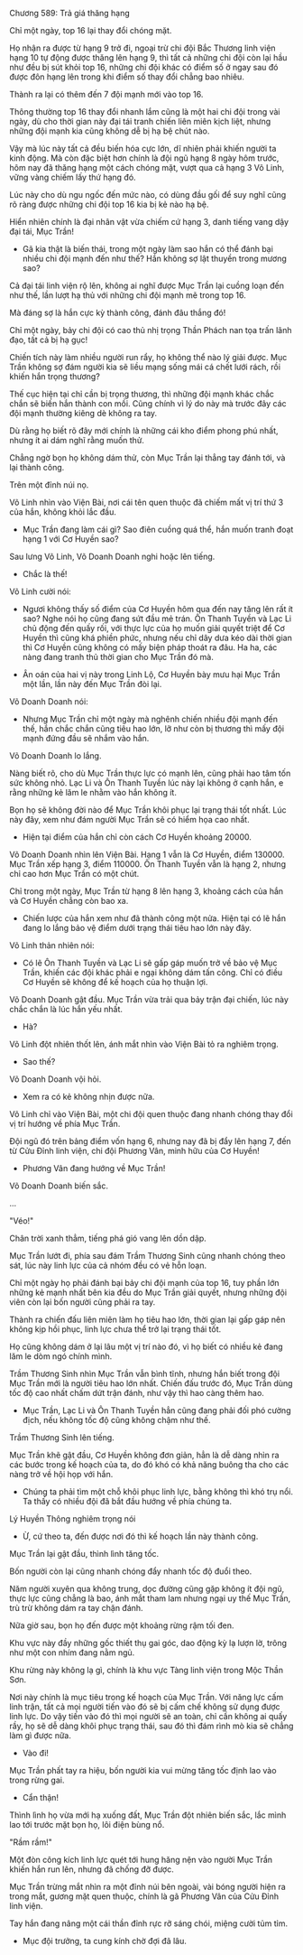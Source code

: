 




Chương 589: Trả giá thăng hạng


Chỉ một ngày, top 16 lại thay đổi chóng mặt.

Họ nhận ra được từ hạng 9 trở đi, ngoại trừ chi đội Bắc Thương linh viện hạng 10 tự động được thăng lên hạng 9, thì tất cả những chi đội còn lại hầu như đều bị sút khỏi top 16, những chi đội khác có điểm số ở ngay sau đó được đôn hạng lên trong khi điểm số thay đổi chẳng bao nhiêu.

Thành ra lại có thêm đến 7 đội mạnh mới vào top 16.

Thông thường top 16 thay đổi nhanh lắm cũng là một hai chi đội trong vài ngày, dù cho thời gian này đại tái tranh chiến liên miên kịch liệt, nhưng những đội mạnh kia cũng không dễ bị hạ bệ chút nào.

Vậy mà lúc này tất cả đều biến hóa cực lớn, dĩ nhiên phải khiến người ta kinh động. Mà còn đặc biệt hơn chính là đội ngũ hạng 8 ngày hôm trước, hôm nay đã thăng hạng một cách chóng mặt, vượt qua cả hạng 3 Võ Linh, vững vàng chiếm lấy thứ hạng đó.

Lúc này cho dù ngu ngốc đến mức nào, có dùng đầu gối để suy nghĩ cũng rõ ràng được những chi đội top 16 kia bị kẻ nào hạ bệ.

Hiển nhiên chính là đại nhân vật vừa chiếm cứ hạng 3, danh tiếng vang dậy đại tái, Mục Trần!

- Gã kia thật là biến thái, trong một ngày làm sao hắn có thể đánh bại nhiều chi đội mạnh đến như thế? Hắn không sợ lật thuyền trong mương sao?

Cả đại tái linh viện rộ lên, không ai nghĩ được Mục Trần lại cuồng loạn đến như thế, lần lượt hạ thủ với những chi đội mạnh mẽ trong top 16.

Mà đáng sợ là hắn cực kỳ thành công, đánh đâu thắng đó!

Chỉ một ngày, bảy chi đội có cao thủ nhị trọng Thần Phách nan tọa trấn lãnh đạo, tất cả bị hạ gục!

Chiến tích này làm nhiều người run rẩy, họ không thể nào lý giải được. Mục Trần không sợ đám người kia sẽ liều mạng sống mái cá chết lưới rách, rồi khiến hắn trọng thương?

Thế cục hiện tại chỉ cần bị trọng thương, thì những đội mạnh khác chắc chắn sẽ biến hắn thành con mồi. Cũng chính vì lý do này mà trước đây các đội mạnh thường kiêng dè không ra tay.

Dù rằng họ biết rõ đây mới chính là những cái kho điểm phong phú nhất, nhưng ít ai dám nghĩ rằng muốn thử.

Chẳng ngờ bọn họ không dám thử, còn Mục Trần lại thẳng tay đánh tới, và lại thành công.

Trên một đỉnh núi nọ.

Võ Linh nhìn vào Viện Bài, nơi cái tên quen thuộc đã chiếm mất vị trí thứ 3 của hắn, không khỏi lắc đầu.

- Mục Trần đang làm cái gì? Sao điên cuồng quá thể, hắn muốn tranh đoạt hạng 1 với Cơ Huyền sao?

Sau lưng Võ Linh, Võ Doanh Doanh nghi hoặc lên tiếng.

- Chắc là thế!

Võ Linh cười nói:

- Ngươi không thấy số điểm của Cơ Huyền hôm qua đến nay tăng lên rất ít sao? Nghe nói họ cũng đang sứt đầu mẻ trán. Ôn Thanh Tuyền và Lạc Li chủ động đến quấy rối, với thực lực của họ muốn giải quyết triệt để Cơ Huyền thì cũng khá phiền phức, nhưng nếu chỉ dây dưa kéo dài thời gian thì Cơ Huyền cũng không có mấy biện pháp thoát ra đâu. Ha ha, các nàng đang tranh thủ thời gian cho Mục Trần đó mà.

- Ân oán của hai vị này trong Linh Lộ, Cơ Huyền bày mưu hại Mục Trần một lần, lần này đến Mục Trần đòi lại.

Võ Doanh Doanh nói:

- Nhưng Mục Trần chỉ một ngày mà nghênh chiến nhiều đội mạnh đến thế, hắn chắc chắn cũng tiêu hao lớn, lỡ như còn bị thương thì mấy đội mạnh đứng đầu sẽ nhắm vào hắn.

Võ Doanh Doanh lo lắng.

Nàng biết rõ, cho dù Mục Trần thực lực có mạnh lên, cũng phải hao tâm tốn sức không nhỏ. Lạc Li và Ôn Thanh Tuyền lúc này lại không ở cạnh hắn, e rằng những kẻ lăm le nhằm vào hắn không ít.

Bọn họ sẽ không đời nào để Mục Trần khôi phục lại trạng thái tốt nhất. Lúc này đây, xem như đám người Mục Trần sẽ có hiểm họa cao nhất.

- Hiện tại điểm của hắn chỉ còn cách Cơ Huyền khoảng 20000.

Võ Doanh Doanh nhìn lên Viện Bài. Hạng 1 vẫn là Cơ Huyền, điểm 130000. Mục Trần xếp hạng 3, điểm 110000. Ôn Thanh Tuyền vẫn là hạng 2, nhưng chỉ cao hơn Mục Trần có một chút.

Chỉ trong một ngày, Mục Trần từ hạng 8 lên hạng 3, khoảng cách của hắn và Cơ Huyền chẳng còn bao xa.

- Chiến lược của hắn xem như đã thành công một nửa. Hiện tại có lẽ hắn đang lo lắng bảo vệ điểm dưới trạng thái tiêu hao lớn này đây.

Võ Linh thản nhiên nói:

- Có lẽ Ôn Thanh Tuyền và Lạc Li sẽ gấp gáp muốn trở về bảo vệ Mục Trần, khiến các đội khác phải e ngại không dám tấn công. Chỉ có điều Cơ Huyền sẽ không để kế hoạch của họ thuận lợi.

Võ Doanh Doanh gật đầu. Mục Trần vừa trải qua bảy trận đại chiến, lúc này chắc chắn là lúc hắn yếu nhất.

- Hà?

Võ Linh đột nhiên thốt lên, ánh mắt nhìn vào Viện Bài tỏ ra nghiêm trọng.

- Sao thế?

Võ Doanh Doanh vội hỏi.

- Xem ra có kẻ không nhịn được nữa.

Võ Linh chỉ vào Viện Bài, một chi đội quen thuộc đang nhanh chóng thay đổi vị trí hướng về phía Mục Trần.

Đội ngũ đó trên bảng điểm vốn hạng 6, nhưng nay đã bị đẩy lên hạng 7, đến từ Cửu Đỉnh linh viện, chi đội Phương Vân, minh hữu của Cơ Huyền!

- Phương Vân đang hướng về Mục Trần!

Võ Doanh Doanh biến sắc.

...

"Véo!"

Chân trời xanh thẳm, tiếng phá gió vang lên dồn dập.

Mục Trần lướt đi, phía sau đám Trầm Thương Sinh cũng nhanh chóng theo sát, lúc này linh lực của cả nhóm đều có vẻ hỗn loạn.

Chỉ một ngày họ phải đánh bại bảy chi đội mạnh của top 16, tuy phần lớn những kẻ mạnh nhất bên kia đều do Mục Trần giải quyết, nhưng những đội viên còn lại bốn người cũng phải ra tay.

Thành ra chiến đấu liên miên làm họ tiêu hao lớn, thời gian lại gấp gáp nên không kịp hồi phục, linh lực chưa thể trở lại trạng thái tốt.

Họ cũng không dám ở lại lâu một vị trí nào đó, vì họ biết có nhiều kẻ đang lăm le dòm ngó chính mình.

Trầm Thương Sinh nhìn Mục Trần vẫn bình tĩnh, nhưng hắn biết trong đội Mục Trần mới là người tiêu hao lớn nhất. Chiến đấu trước đó, Mục Trần dùng tốc độ cao nhất chấm dứt trận đánh, như vậy thì hao càng thêm hao.

- Mục Trần, Lạc Li và Ôn Thanh Tuyền hẳn cũng đang phải đối phó cường địch, nếu không tốc độ cũng không chậm như thế.

Trầm Thương Sinh lên tiếng.

Mục Trần khẽ gật đầu, Cơ Huyền không đơn giản, hẳn là dễ dàng nhìn ra các bước trong kế hoạch của ta, do đó khó có khả năng buông tha cho các nàng trở về hội họp với hắn.

- Chúng ta phải tìm một chỗ khôi phục linh lực, bằng không thì khó trụ nổi. Ta thấy có nhiều đội đã bắt đầu hướng về phía chúng ta.

Lý Huyền Thông nghiêm trọng nói

- Ừ, cứ theo ta, đến được nơi đó thì kế hoạch lần này thành công.

Mục Trần lại gật đầu, thình lình tăng tốc.

Bốn người còn lại cũng nhanh chóng đẩy nhanh tốc độ đuổi theo.

Năm người xuyên qua không trung, dọc đường cũng gặp không ít đội ngũ, thực lực cũng chẳng là bao, ánh mắt tham lam nhưng ngại uy thế Mục Trần, trù trừ không dám ra tay chặn đánh.

Nữa giờ sau, bọn họ đến được một khoảng rừng rậm tối đen.

Khu vực này đầy những gốc thiết thụ gai góc, dao động kỳ lạ lượn lờ, trông như một con nhím đang nằm ngủ.

Khu rừng này không lạ gì, chính là khu vực Tàng linh viện trong Mộc Thần Sơn.

Nơi này chính là mục tiêu trong kế hoạch của Mục Trần. Với năng lực cấm linh trận, tất cả mọi người tiến vào đó sẽ bị cấm chế không sử dụng được linh lực. Do vậy tiến vào đó thì mọi người sẽ an toàn, chỉ cần không ai quấy rầy, họ sẽ dễ dàng khôi phục trạng thái, sau đó thì đám rình mò kia sẽ chẳng làm gì được nữa.

- Vào đi!

Mục Trần phất tay ra hiệu, bốn người kia vui mừng tăng tốc định lao vào trong rừng gai.

- Cẩn thận!

Thình lình họ vừa mới hạ xuống đất, Mục Trần đột nhiên biến sắc, lắc mình lao tới trước mặt bọn họ, lôi điện bùng nổ.

"Rầm rầm!"

Một đòn công kích linh lực quét tới hung hăng nện vào người Mục Trần khiến hắn run lên, nhưng đã chống đỡ được.

Mục Trần trừng mắt nhìn ra một đỉnh núi bên ngoài, vài bóng người hiện ra trong mắt, gương mặt quen thuộc, chính là gã Phương Vân của Cửu Đỉnh linh viện.

Tay hắn đang nâng một cái thần đỉnh rực rỡ sáng chói, miệng cười tủm tỉm.

- Mục đội trưởng, ta cung kính chờ đợi đã lâu.




